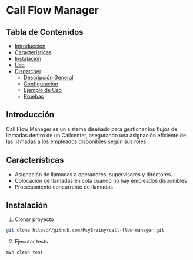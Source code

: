 # Call Flow Manager

## Tabla de Contenidos
- [Introducción](#introducción)
- [Características](#características)
- [Instalación](#instalación)
- [Uso](#uso)
- [Dispatcher](#dispatcher)
  - [Descripción General](#descripción-general)
  - [Configuración](#configuración)
  - [Ejemplo de Uso](#ejemplo-de-uso)
  - [Pruebas](#pruebas)

## Introducción
Call Flow Manager es un sistema diseñado para gestionar los flujos de llamadas dentro de un Callcenter, asegurando una asignación eficiente de las llamadas a los empleados disponibles según sus roles.

## Características
- Asignación de llamadas a operadores, supervisores y directores
- Colocación de llamadas en cola cuando no hay empleados disponibles
- Procesamiento concurrente de llamadas

## Instalación
1. Clonar proyecto

```bash
git clone https://github.com/PsyBrainy/call-flow-manager.git
```

2. Ejecutar tests

```bash
mvn clean test
```

